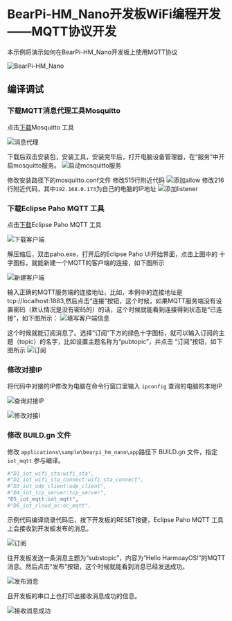 # BearPi-HM_Nano开发板WiFi编程开发——MQTT协议开发
本示例将演示如何在BearPi-HM_Nano开发板上使用MQTT协议

![BearPi-HM_Nano](../../docs/figures/00_public/BearPi-HM_Nano.png)


## 编译调试

### 下载MQTT消息代理工具Mosquitto

点击[下载](https://mosquitto.org/download/)Mosquitto 工具

![](../../docs/figures/D5_iot_mqtt/消息代理.png "消息代理")

下载后双击安装包，安装工具，安装完毕后，打开电脑设备管理器，在“服务”中开启mosquitto服务。
![](../../docs/figures/D5_iot_mqtt/启动mosquitto服务.png "启动mosquitto服务")

修改安装路径下的mosquitto.conf文件
修改515行附近代码
![](../../docs/figures/D5_iot_mqtt/添加allow.png "添加allow")
修改216行附近代码，其中`192.168.0.173`为自己的电脑的IP地址
![](../../docs/figures/D5_iot_mqtt/添加listener.png "添加listener")

### 下载Eclipse Paho MQTT 工具
点击[下载](https://repo.eclipse.org/content/repositories/paho-releases/org/eclipse/paho/org.eclipse.paho.ui.app/1.1.1/)Eclipse Paho MQTT 工具


![](../../docs/figures/D5_iot_mqtt/下载客户端.png "下载客户端")

解压缩后，双击paho.exe，打开后的Eclipse Paho UI开始界面，点击上图中的 十字图标，就能新建一个MQTT的客户端的连接，如下图所示

![](../../docs/figures/D5_iot_mqtt/新建客户端.png "新建客户端")

输入正确的MQTT服务端的连接地址，比如，本例中的连接地址是tcp://localhost:1883,然后点击“连接”按钮，这个时候，如果MQTT服务端没有设置密码（默认情况是没有密码的）的话，这个时候就能看到连接得到状态是“已连接”，如下图所示：
![](../../docs/figures/D5_iot_mqtt/填写客户端信息.png "填写客户端信息")


这个时候就能订阅消息了。选择“订阅”下方的绿色十字图标，就可以输入订阅的主题（topic）的名字，比如设置主题名称为“pubtopic”，并点击 “订阅”按钮，如下图所示
![](../../docs/figures/D5_iot_mqtt/订阅.png "订阅")

### 修改对接IP
将代码中对接的IP修改为电脑在命令行窗口里输入 `ipconfig` 查询的电脑的本地IP

![](../../docs/figures/D5_iot_mqtt/查询对接IP.png "查询对接IP")

![](../../docs/figures/D5_iot_mqtt/修改对接IP.png "修改对接I")



### 修改 BUILD.gn 文件

修改 `applications\sample\bearpi_hm_nano\app`路径下 BUILD.gn 文件，指定 `iot_mqtt` 参与编译。

```r
#"D1_iot_wifi_sta:wifi_sta",
#"D2_iot_wifi_sta_connect:wifi_sta_connect",       
#"D3_iot_udp_client:udp_client",
#"D4_iot_tcp_server:tcp_server",
"D5_iot_mqtt:iot_mqtt",        
#"D6_iot_cloud_oc:oc_mqtt",
```

示例代码编译烧录代码后，按下开发板的RESET按键，Eclipse Paho MQTT 工具上会接收到开发板发布的消息。

![](../../docs/figures/D5_iot_mqtt/接收消息.png "订阅")


往开发板发送一条消息主题为“substopic”，内容为“Hello HarmoayOS!”的MQTT消息。然后点击“发布”按钮，这个时候就能看到消息已经发送成功。

![](../../docs/figures/D5_iot_mqtt/发布消息.png "发布消息")

且开发板的串口上也打印出接收消息成功的信息。

![](../../docs/figures/D5_iot_mqtt/接收消息成功.png "接收消息成功")

